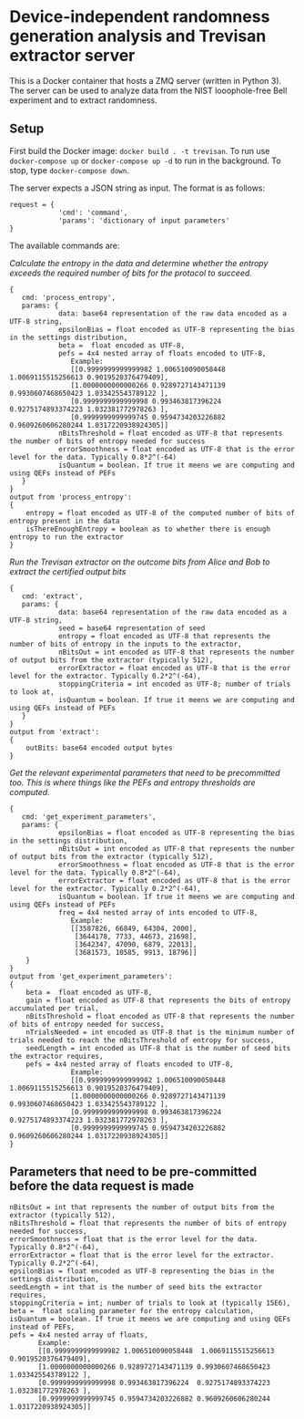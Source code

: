 # Device-independent randomness generation analysis and Trevisan extractor server

This is a Docker container that hosts a ZMQ server (written in Python 3). The server can be used to analyze data from the NIST looophole-free Bell experiment and to extract randomness.

## Setup
First build the Docker image: `docker build . -t trevisan`. To run use `docker-compose up` or `docker-compose up -d` to run in the background. To stop, type `docker-compose down`.

The server expects a JSON string as input. The format is as follows:

```
request = {
            'cmd': 'command',
            'params': 'dictionary of input parameters'
}
```

The available commands are:

*Calculate the entropy in the data and determine whether the entropy exceeds the required number of bits for the protocol to succeed.*

```
{
   cmd: 'process_entropy',
   params: {
            data: base64 representation of the raw data encoded as a UTF-8 string,
            epsilonBias = float encoded as UTF-8 representing the bias in the settings distribution,
            beta =  float encoded as UTF-8,
            pefs = 4x4 nested array of floats encoded to UTF-8,
               Example:
               [[0.9999999999999982 1.006510090058448  1.0069115515256613 0.9019520376479409],
               [1.0000000000000266 0.9289727143471139 0.9930607468650423 1.033425543789122 ],
               [0.9999999999999998 0.993463817396224  0.9275174893374223 1.032381772978263 ],
               [0.9999999999999745 0.9594734203226882 0.9609260606280244 1.0317220938924305]]
            nBitsThreshold = float encoded as UTF-8 that represents the number of bits of entropy needed for success
            errorSmoothness = float encoded as UTF-8 that is the error level for the data. Typically 0.8*2^(-64)
            isQuantum = boolean. If true it meens we are computing and using QEFs instead of PEFs
   }
}
output from 'process_entropy':
{
    entropy = float encoded as UTF-8 of the computed number of bits of entropy present in the data
    isThereEnoughEntropy = boolean as to whether there is enough entropy to run the extractor
}
```

*Run the Trevisan extractor on the outcome bits from Alice and Bob to extract the certified output bits*

```
{
   cmd: 'extract',
   params: {
            data: base64 representation of the raw data encoded as a UTF-8 string,
            seed = base64 representation of seed
            entropy = float encoded as UTF-8 that represents the number of bits of entropy in the inputs to the extractor,
            nBitsOut = int encoded as UTF-8 that represents the number of output bits from the extractor (typically 512),
            errorExtractor = float encoded as UTF-8 that is the error level for the extractor. Typically 0.2*2^(-64),
            stoppingCriteria = int encoded as UTF-8; number of trials to look at,
            isQuantum = boolean. If true it meens we are computing and using QEFs instead of PEFs
   }
}
output from 'extract':
{
    outBits: base64 encoded output bytes
}
```


*Get the relevant experimental parameters that need to be precommitted too. This is where things like the PEFs and entropy thresholds are computed.*

```
{
   cmd: 'get_experiment_parameters',
   params: {
            epsilonBias = float encoded as UTF-8 representing the bias in the settings distribution,
            nBitsOut = int encoded as UTF-8 that represents the number of output bits from the extractor (typically 512),
            errorSmoothness = float encoded as UTF-8 that is the error level for the data. Typically 0.8*2^(-64),
            errorExtractor = float encoded as UTF-8 that is the error level for the extractor. Typically 0.2*2^(-64),
            isQuantum = boolean. If true it meens we are computing and using QEFs instead of PEFs
            freq = 4x4 nested array of ints encoded to UTF-8,
               Example:
               [[3587826, 66849, 64304, 2000],
                [3644178, 7733, 44673, 21698],
                [3642347, 47090, 6879, 22013],
                [3681573, 10585, 9913, 18796]]
    }
}
output from 'get_experiment_parameters':
{
    beta =  float encoded as UTF-8,
    gain = float encoded as UTF-8 that represents the bits of entropy accumulated per trial,
    nBitsThreshold = float encoded as UTF-8 that represents the number of bits of entropy needed for success,
    nTrialsNeeded = int encoded as UTF-8 that is the minimum number of trials needed to reach the nBitsThreshold of entropy for success,
    seedLength = int encoded as UTF-8 that is the number of seed bits the extractor requires,
    pefs = 4x4 nested array of floats encoded to UTF-8,
               Example:
               [[0.9999999999999982 1.006510090058448  1.0069115515256613 0.9019520376479409],
               [1.0000000000000266 0.9289727143471139 0.9930607468650423 1.033425543789122 ],
               [0.9999999999999998 0.993463817396224  0.9275174893374223 1.032381772978263 ],
               [0.9999999999999745 0.9594734203226882 0.9609260606280244 1.0317220938924305]]
}
```

## Parameters that need to be pre-committed before the data request is made

```
nBitsOut = int that represents the number of output bits from the extractor (typically 512),
nBitsThreshold = float that represents the number of bits of entropy needed for success,
errorSmoothness = float that is the error level for the data. Typically 0.8*2^(-64),
errorExtractor = float that is the error level for the extractor. Typically 0.2*2^(-64),
epsilonBias = float encoded as UTF-8 representing the bias in the settings distribution,
seedLength = int that is the number of seed bits the extractor requires,
stoppingCriteria = int; number of trials to look at (typically 15E6),
beta =  float scaling parameter for the entropy calculation,
isQuantum = boolean. If true it meens we are computing and using QEFs instead of PEFs,
pefs = 4x4 nested array of floats,
       Example:
       [[0.9999999999999982 1.006510090058448  1.0069115515256613 0.9019520376479409],
       [1.0000000000000266 0.9289727143471139 0.9930607468650423 1.033425543789122 ],
       [0.9999999999999998 0.993463817396224  0.9275174893374223 1.032381772978263 ],
       [0.9999999999999745 0.9594734203226882 0.9609260606280244 1.0317220938924305]]
```
